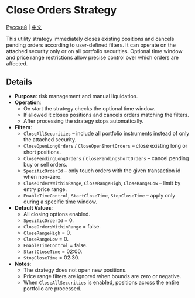 # Close Orders Strategy
[Русский](README_ru.md) | [中文](README_cn.md)

This utility strategy immediately closes existing positions and cancels pending orders according to user-defined filters. It can operate on the attached security only or on all portfolio securities. Optional time window and price range restrictions allow precise control over which orders are affected.

## Details

- **Purpose**: risk management and manual liquidation.
- **Operation**:
  - On start the strategy checks the optional time window.
  - If allowed it closes positions and cancels orders matching the filters.
  - After processing the strategy stops automatically.
- **Filters**:
  - `CloseAllSecurities` – include all portfolio instruments instead of only the attached security.
  - `CloseOpenLongOrders` / `CloseOpenShortOrders` – close existing long or short positions.
  - `ClosePendingLongOrders` / `ClosePendingShortOrders` – cancel pending buy or sell orders.
  - `SpecificOrderId` – only touch orders with the given transaction id when non-zero.
  - `CloseOrdersWithinRange`, `CloseRangeHigh`, `CloseRangeLow` – limit by entry price range.
  - `EnableTimeControl`, `StartCloseTime`, `StopCloseTime` – apply only during a specific time window.
- **Default Values**:
  - All closing options enabled.
  - `SpecificOrderId` = 0.
  - `CloseOrdersWithinRange` = false.
  - `CloseRangeHigh` = 0.
  - `CloseRangeLow` = 0.
  - `EnableTimeControl` = false.
  - `StartCloseTime` = 02:00.
  - `StopCloseTime` = 02:30.
- **Notes**:
  - The strategy does not open new positions.
  - Price range filters are ignored when bounds are zero or negative.
  - When `CloseAllSecurities` is enabled, positions across the entire portfolio are processed.
